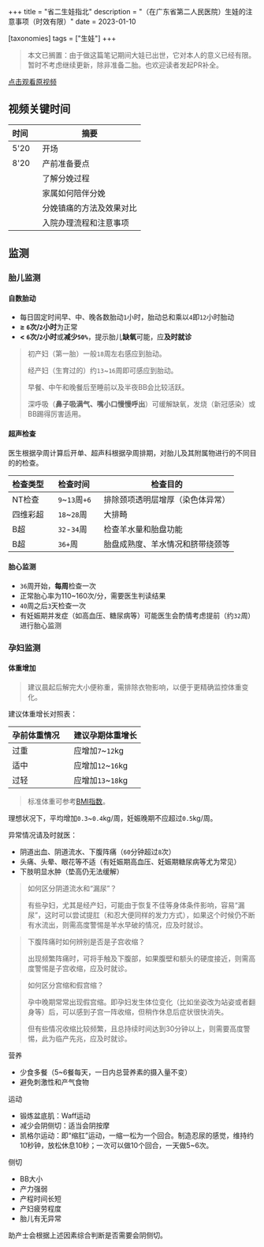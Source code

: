 +++
title = "省二生娃指北"
description = "（在广东省第二人民医院）生娃的注意事项（时效有限）"
date = 2023-01-10

[taxonomies]
tags = ["生娃"]
+++

> 本文已搁置：由于做这篇笔记期间大娃已出世，它对本人的意义已经有限。暂时不考虑继续更新，除非准备二胎。也欢迎读者发起PR补全。

[点击观看原视频](https://fmt.h5.xeknow.com/sl/3N7tq9)

## 视频关键时间

| 时间&nbsp; &nbsp; | 摘要 |
| - | - |
| 5'20 | 开场 |
| 8'20 | 产前准备要点 |
| | 了解分娩过程 |
| | 家属如何陪伴分娩 |
| | 分娩镇痛的方法及效果对比 |
| | 入院办理流程和注意事项 |

## 监测

### 胎儿监测

#### 自数胎动

- 每日固定时间早、中、晚各数胎动`1`小时，胎动总和乘以`4`即`12`小时胎动
- **≥ `6`次/`2`小时**为正常
- **< `6`次/`2`小时**或**减少`50%`**，提示胎儿**缺氧**可能，应**及时就诊**

> 初产妇（第一胎）一般`18`周左右感应到胎动。
> 
> 经产妇（生育过的）约`13`~`16`周即可感应到胎动。
> 
> 早餐、中午和晚餐后至睡前以及半夜BB会比较活跃。
>
> 深呼吸（**鼻子吸满气、嘴小口慢慢呼出**）可缓解缺氧，发烧（新冠感染）或BB踢得厉害适用。

#### 超声检查

医生根据孕周计算后开单、超声科根据孕周排期，对胎儿及其附属物进行的不同目的的检查。

| 检查类型&nbsp; &nbsp; | 检查时间&nbsp; &nbsp; | 检查目的 |
| - | - | - |
| NT检查 | `9`~`13`周`+6` | 排除颈项透明层增厚（染色体异常） |
| 四维彩超 | `18`~`28`周 | 大排畸 | 
| B超 | `32`-`34`周 | 检查羊水量和胎盘功能 |
| B超 | `36+`周 | 胎盘成熟度、羊水情况和脐带绕颈等 |

#### 胎心监测

- `36`周开始，**每周**检查一次
- 正常胎心率为110~160次/分，需要医生判读结果
- `40`周之后`3`天检查一次
- 有妊娠期并发症（如高血压、糖尿病等）可能医生会酌情考虑提前（约`32`周）进行胎心监测

### 孕妇监测

#### 体重增加

> 建议晨起后解完大小便称重，需排除衣物影响，以便于更精确监控体重变化。

建议体重增长对照表：

| 孕前体重情况&nbsp; &nbsp; | 建议孕期体重增长 |
| - | - |
| 过重 | 应增加`7`~`12`kg |
| 适中 | 应增加`12`~`16`kg |
| 过轻 | 应增加`13`~`18`kg |

> 标准体重可参考[BMI指数](https://zh.wikipedia.org/zh-hans/%E8%BA%AB%E9%AB%94%E8%B3%AA%E9%87%8F%E6%8C%87%E6%95%B8)。

理想状况下，平均增加`0.3`~`0.4`kg/周，妊娠晚期不应超过`0.5`kg/周。

异常情况请及时就医：

- 阴道出血、阴道流水、下腹阵痛（`60`分钟超过`8`次）
- 头痛、头晕、眼花等不适（有妊娠期高血压、妊娠期糖尿病等尤为常见）
- 下肢明显水肿（垫高仍无法缓解）

> 如何区分阴道流水和“漏尿”？
>
> 有些孕妇，尤其是经产妇，可能由于恢复不佳等身体条件影响，容易“漏尿”，这时可以尝试提肛（和忍大便同样的发力方式），如果这个时候仍不断有水流出，则需高度警惕是羊水早破的情况，应及时就诊。

> 下腹阵痛时如何辨别是否是子宫收缩？
>
> 出现频繁阵痛时，可将手触及下腹部，如果腹壁和额头的硬度接近，则需高度警惕是子宫收缩，应及时就诊。

> 如何区分宫缩和假宫缩？
>
> 孕中晚期常常出现假宫缩。即孕妇发生体位变化（比如坐姿改为站姿或者翻身等）后，可以感到子宫一阵收缩，但稍作休息后症状很快消失。
>
> 但有些情况收缩比较频繁，且总持续时间达到30分钟以上，则需要高度警惕，此为临产先兆，应及时就诊。

营养

- 少食多餐（5~6餐每天，一日内总营养素的摄入量不变）
- 避免刺激性和产气食物

运动

- 锻炼盆底肌：Waff运动
- 减少会阴侧切：适当会阴按摩
- 凯格尔运动：即“缩肛”运动，一缩一松为一个回合。制造忍尿的感觉，维持约10秒钟，放松休息10秒；一次可以做10个回合，一天做5~6次。

侧切

- BB大小
- 产力强弱
- 产程时间长短
- 产妇疲劳程度
- 胎儿有无异常

助产士会根据上述因素综合判断是否需要会阴侧切。